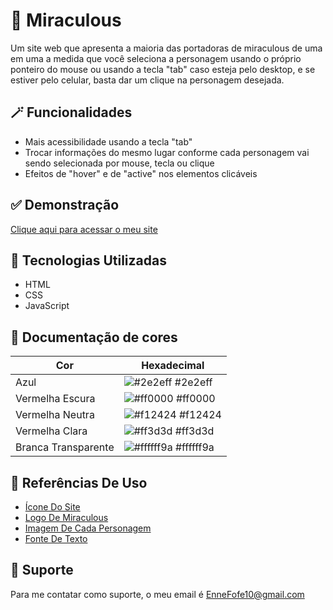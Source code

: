 
# 🐞 Miraculous

 Um site web que apresenta a maioria das portadoras de miraculous de uma em uma a medida que você seleciona a personagem usando o próprio ponteiro do mouse ou usando a tecla "tab" caso esteja pelo desktop, e se estiver pelo celular, basta dar um clique na personagem desejada. 


## 🪄 Funcionalidades

 - Mais acessibilidade usando a tecla "tab"
 - Trocar informações do mesmo lugar conforme cada personagem vai sendo selecionada por mouse, tecla ou clique
 - Efeitos de "hover" e de "active" nos elementos clicáveis


## ✅ Demonstração

 [Clique aqui para acessar o meu site](https://enne-amore.github.io/Miraculous/)


## 🚀 Tecnologias Utilizadas

 - HTML
 - CSS
 - JavaScript


## 🌈 Documentação de cores

| Cor                     | Hexadecimal                                                            |
| ----------------------- | ---------------------------------------------------------------------- |
| Azul                    | ![#2e2eff](https://via.placeholder.com/10/2e2eff?text=+) #2e2eff       |
| Vermelha Escura         | ![#ff0000](https://via.placeholder.com/10/ff0000?text=+) #ff0000       |
| Vermelha Neutra         | ![#f12424](https://via.placeholder.com/10/f12424?text=+) #f12424       |
| Vermelha Clara          | ![#ff3d3d](https://via.placeholder.com/10/ff3d3d?text=+) #ff3d3d       |
| Branca Transparente     | ![#ffffff9a](https://via.placeholder.com/10/ffffff9a?text=+) #ffffff9a |


## 🌟 Referências De Uso

 - [Ícone Do Site](https://www.amazon.com/ZAG-STORE-Miraculous-Ladybug-Stickers/dp/B09RSKJMNG)
 - [Logo De Miraculous](https://www.blogger.com/blogin.g?blogspotURL=https://james-hunker.blogspot.com/2021/05/31-miraculous-ladybug-logo.html&type=blog)
 - [Imagem De Cada Personagem](https://br.pinterest.com)
 - [Fonte De Texto](https://fonts.googleapis.com/css2?family=Parisienne&display=swap)


## 🔧 Suporte

 Para me contatar como suporte, o meu email é EnneFofe10@gmail.com 

